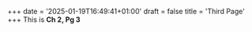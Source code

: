 +++
date = '2025-01-19T16:49:41+01:00'
draft = false
title = 'Third Page'
+++
This is **Ch 2, Pg 3**